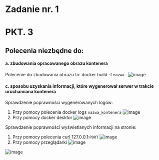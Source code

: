 # Zadanie nr. 1

# PKT. 3
<h2>Polecenia niezbędne do:</h2>

<h4>a. zbudowania opracowanego obrazu kontenera</h4>

Polecenie do zbudowania obrazu to: docker build -t `nazwa` .
![image](https://github.com/TheRockefelleR/zadanie1/assets/84729968/f60add9a-7193-49a1-8a4f-413a004b6d08)



<h4>c. sposobu uzyskania informacji, które wygenerował serwer w trakcie uruchamiana kontenera</h4>

Sprawdzenie poprawności wygenerowanych logów:

1. Przy pomocy polecenia docker logs `nazwa_kontenera`
![image](https://github.com/TheRockefelleR/zadanie1/assets/84729968/fa52f891-9e9c-4613-8d8a-667715d4ba88)
2. Przy pomocy docker desktor
![image](https://github.com/TheRockefelleR/zadanie1/assets/84729968/c17ed818-88ae-4e41-86aa-efc6286b3a87)


Sprawdzenie poprawności wyświetlanych informacji na stronie:
1. Przy pomocy polecenia curl 127.0.0.1:`PORT`
![image](https://github.com/TheRockefelleR/zadanie1/assets/84729968/683f9e5f-3b60-4e12-b663-472e611de972)
2. Przy pomocy przeglądarki
![image](https://github.com/TheRockefelleR/zadanie1/assets/84729968/5d8b86a3-4ecb-4c4d-ae94-4b6af47dd610)


![image](https://github.com/TheRockefelleR/zadanie1/assets/84729968/e48ed44b-d80a-43c2-8b7d-ead6a09e032a)



